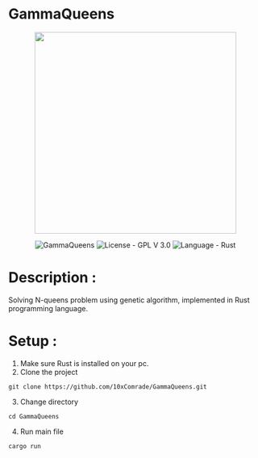 # GammaQueens

<p align="center"> 
  <img width="400em" height="400em" src="https://github.com/10xComrade/GammaQueens/assets/165196971/acecdeb0-a99a-4bdc-b55e-908d76eef1d7" />
</p>

<p align="center">
  <img src="https://img.shields.io/badge/_GammaQueens-00ff44?logo=github" alt=" GammaQueens"/>
  <img src="https://img.shields.io/badge/License-GPL V 3.0-31cc5a?logo=gnu" alt="License - GPL V 3.0"/>
  <img src="https://img.shields.io/badge/Language-Rust-00a32c?logo=rust&logoColor=96ffb2" alt="Language - Rust">
</p>


# Description : 
Solving N-queens problem using genetic algorithm, implemented in 
Rust programming language.

# Setup :
1. Make sure Rust is installed on your pc.
2. Clone the project
```
git clone https://github.com/10xComrade/GammaQueens.git
```
3. Change directory
```
cd GammaQueens
```
4. Run main file
```
cargo run
```
